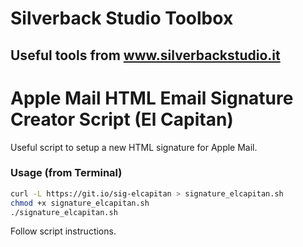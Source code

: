 Silverback Studio Toolbox
=====================================
Useful tools from www.silverbackstudio.it
---------------------------------------

# Apple Mail HTML Email Signature Creator Script (El Capitan)

Useful script to setup a new HTML signature for Apple Mail.

### Usage (from Terminal)

```bash
curl -L https://git.io/sig-elcapitan > signature_elcapitan.sh
chmod +x signature_elcapitan.sh
./signature_elcapitan.sh
```
Follow script instructions.
 

